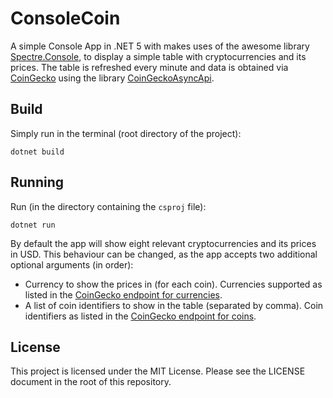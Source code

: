 # ConsoleCoin

A simple Console App in .NET 5 with makes uses of the awesome library [Spectre.Console](https://github.com/spectresystems/spectre.console), to display a simple table with cryptocurrencies and its prices.
The table is refreshed every minute and data is obtained via [CoinGecko](https://www.coingecko.com/) using the library [CoinGeckoAsyncApi](https://github.com/tosunthex/CoinGecko).

## Build

Simply run in the terminal (root directory of the project):

```
dotnet build
```

## Running

Run (in the directory containing the `csproj` file):

```
dotnet run
```

By default the app will show eight relevant cryptocurrencies and its prices in USD.
This behaviour can be changed, as the app accepts two additional optional arguments (in order):
- Currency to show the prices in (for each coin). Currencies supported as listed in the [CoinGecko endpoint for currencies](https://api.coingecko.com/api/v3/simple/supported_vs_currencies).
- A list of coin identifiers to show in the table (separated by comma). Coin identifiers as listed in the [CoinGecko endpoint for coins](https://api.coingecko.com/api/v3/coins/list).


## License

This project is licensed under the MIT License. Please see the LICENSE document in the root of this repository.